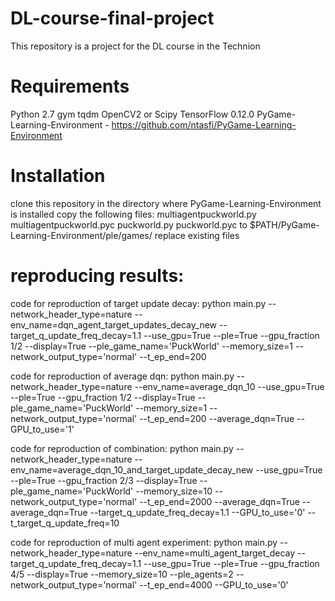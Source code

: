 # DL-course-final-project
This repository is a project for the DL course in the Technion

# Requirements
Python 2.7
gym
tqdm
OpenCV2 or Scipy
TensorFlow 0.12.0
PyGame-Learning-Environment - https://github.com/ntasfi/PyGame-Learning-Environment

# Installation
clone this repository
in the directory where PyGame-Learning-Environment is installed copy the following files:
multiagentpuckworld.py
multiagentpuckworld.pyc
puckworld.py
puckworld.pyc
to $PATH/PyGame-Learning-Environment/ple/games/
replace existing files

# reproducing results:
code for reproduction of target update decay:
python main.py --network_header_type=nature --env_name=dqn_agent_target_updates_decay_new --target_q_update_freq_decay=1.1 --use_gpu=True --ple=True --gpu_fraction 1/2 --display=True --ple_game_name='PuckWorld' --memory_size=1 --network_output_type='normal' --t_ep_end=200

code for reproduction of average dqn:
python main.py --network_header_type=nature --env_name=average_dqn_10 --use_gpu=True --ple=True --gpu_fraction 1/2 --display=True --ple_game_name='PuckWorld' --memory_size=1 --network_output_type='normal' --t_ep_end=200 --average_dqn=True --GPU_to_use='1'

code for reproduction of combination:
python main.py --network_header_type=nature --env_name=average_dqn_10_and_target_update_decay_new --use_gpu=True --ple=True --gpu_fraction 2/3 --display=True --ple_game_name='PuckWorld' --memory_size=10 --network_output_type='normal' --t_ep_end=2000 --average_dqn=True --average_dqn=True --target_q_update_freq_decay=1.1 --GPU_to_use='0' --t_target_q_update_freq=10

code for reproduction of multi agent experiment:
python main.py --network_header_type=nature --env_name=multi_agent_target_decay --target_q_update_freq_decay=1.1 --use_gpu=True --ple=True --gpu_fraction 4/5 --display=True --memory_size=10 --ple_agents=2 --network_output_type='normal' --t_ep_end=4000 --GPU_to_use='0'
